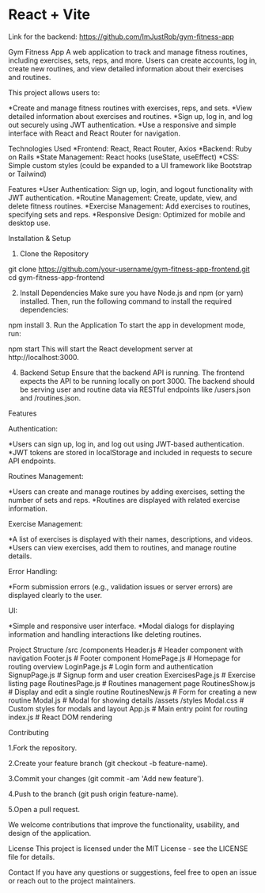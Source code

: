 # React + Vite

Link for the backend: https://github.com/ImJustRob/gym-fitness-app

Gym Fitness App
A web application to track and manage fitness routines, including exercises, sets, reps, and more. Users can create accounts, log in, create new routines, and view detailed information about their exercises and routines.

This project allows users to:

*Create and manage fitness routines with exercises, reps, and sets.
*View detailed information about exercises and routines.
*Sign up, log in, and log out securely using JWT authentication.
*Use a responsive and simple interface with React and React Router for navigation.

Technologies Used
*Frontend: React, React Router, Axios
*Backend: Ruby on Rails
*State Management: React hooks (useState, useEffect)
*CSS: Simple custom styles (could be expanded to a UI framework like Bootstrap or Tailwind)

Features
*User Authentication: Sign up, login, and logout functionality with JWT authentication.
*Routine Management: Create, update, view, and delete fitness routines.
*Exercise Management: Add exercises to routines, specifying sets and reps.
*Responsive Design: Optimized for mobile and desktop use.

Installation & Setup

1. Clone the Repository

git clone https://github.com/your-username/gym-fitness-app-frontend.git
cd gym-fitness-app-frontend

2. Install Dependencies
Make sure you have Node.js and npm (or yarn) installed. Then, run the following command to install the required dependencies:

npm install
3. Run the Application
To start the app in development mode, run:

npm start
This will start the React development server at http://localhost:3000.

4. Backend Setup
Ensure that the backend API is running. The frontend expects the API to be running locally on port 3000. The backend should be serving user and routine data via RESTful endpoints like /users.json and /routines.json.

Features

Authentication:

*Users can sign up, log in, and log out using JWT-based authentication.
*JWT tokens are stored in localStorage and included in requests to secure API endpoints.

Routines Management:

*Users can create and manage routines by adding exercises, setting the number of sets and reps.
*Routines are displayed with related exercise information.

Exercise Management:

*A list of exercises is displayed with their names, descriptions, and videos.
*Users can view exercises, add them to routines, and manage routine details.

Error Handling:

*Form submission errors (e.g., validation issues or server errors) are displayed clearly to the user.

UI:

*Simple and responsive user interface.
*Modal dialogs for displaying information and handling interactions like deleting routines.


Project Structure
/src
  /components
    Header.js            # Header component with navigation
    Footer.js            # Footer component
    HomePage.js          # Homepage for routing overview
    LoginPage.js         # Login form and authentication
    SignupPage.js        # Signup form and user creation
    ExercisesPage.js     # Exercise listing page
    RoutinesPage.js      # Routines management page
    RoutinesShow.js      # Display and edit a single routine
    RoutinesNew.js       # Form for creating a new routine
    Modal.js             # Modal for showing details
  /assets
    /styles
      Modal.css          # Custom styles for modals and layout
  App.js                 # Main entry point for routing
  index.js               # React DOM rendering

Contributing

1.Fork the repository.

2.Create your feature branch (git checkout -b feature-name).

3.Commit your changes (git commit -am 'Add new feature').

4.Push to the branch (git push origin feature-name).

5.Open a pull request.

We welcome contributions that improve the functionality, usability, and design of the application.

License
This project is licensed under the MIT License - see the LICENSE file for details.

Contact
If you have any questions or suggestions, feel free to open an issue or reach out to the project maintainers.
